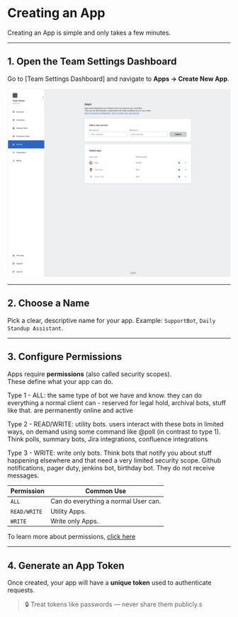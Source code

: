 # Creating an App

Creating an App is simple and only takes a few minutes.

---

## 1. Open the Team Settings Dashboard
Go to [Team Settings Dashboard] and navigate to **Apps → Create New App**.

![Team Settings Dashboard -> Apps -> Create New App](./images/create-app.png)

---

## 2. Choose a Name
Pick a clear, descriptive name for your app.
Example: `SupportBot`, `Daily Standup Assistant`.

---

## 3. Configure Permissions
Apps require **permissions** (also called security scopes).  
These define what your app can do.


Type 1 - ALL: the same type of bot we have and know. they can do everything a normal client can - reserved for legal hold, archival bots, stuff like that. are permanently online and active

Type 2 - READ/WRITE: utility bots. users interact with these bots in limited ways, on demand using some command like @poll (in contrast to type 1). Think polls, summary bots, Jira integrations, confluence integrations

Type 3 - WRITE: write only bots. Think bots that notify you about stuff happening elsewhere and that need a very limited security scope. Github notifications, pager duty, jenkins bot, birthday bot. They do not receive messages.


| Permission    | Common Use                           |
|---------------|--------------------------------------|
| `ALL`         | Can do everything a normal User can. |
| `READ/WRITE`  | Utility Apps.                        |
| `WRITE`       | Write only Apps.                     |

To learn more about permissions, [click here](./permissions.md)

---

## 4. Generate an App Token
Once created, your app will have a **unique token** used to authenticate requests.

> 🔒 Treat tokens like passwords — never share them publicly.s
